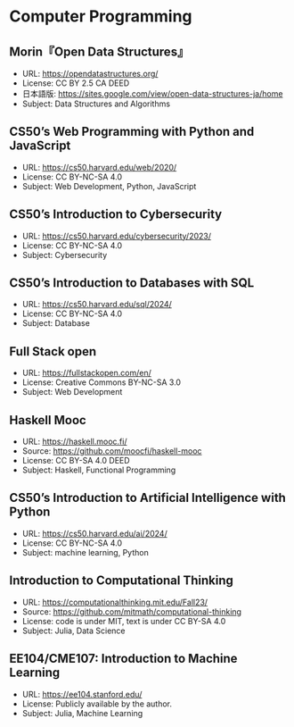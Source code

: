 # Computer Programming

## Morin『Open Data Structures』

* URL: https://opendatastructures.org/
* License: CC BY 2.5 CA DEED
* 日本語版: <https://sites.google.com/view/open-data-structures-ja/home>
* Subject: Data Structures and Algorithms

## CS50’s Web Programming with Python and JavaScript

* URL: <https://cs50.harvard.edu/web/2020/>
* License: CC BY-NC-SA 4.0
* Subject: Web Development, Python, JavaScript

## CS50’s Introduction to Cybersecurity

* URL: <https://cs50.harvard.edu/cybersecurity/2023/>
* License: CC BY-NC-SA 4.0
* Subject: Cybersecurity

## CS50’s Introduction to Databases with SQL

* URL: <https://cs50.harvard.edu/sql/2024/>
* License: CC BY-NC-SA 4.0
* Subject: Database

## Full Stack open

* URL: <https://fullstackopen.com/en/>
* License: Creative Commons BY-NC-SA 3.0
* Subject: Web Development

## Haskell Mooc

* URL: <https://haskell.mooc.fi/>
* Source: <https://github.com/moocfi/haskell-mooc>
* License: CC BY-SA 4.0 DEED
* Subject: Haskell, Functional Programming

## CS50’s Introduction to Artificial Intelligence with Python

* URL: <https://cs50.harvard.edu/ai/2024/>
* License: CC BY-NC-SA 4.0
* Subject: machine learning, Python

## Introduction to Computational Thinking

* URL: <https://computationalthinking.mit.edu/Fall23/>
* Source: <https://github.com/mitmath/computational-thinking>
* License: code is under MIT, text is under CC BY-SA 4.0
* Subject: Julia, Data Science

## EE104/CME107: Introduction to Machine Learning

* URL: <https://ee104.stanford.edu/>
* License: Publicly available by the author.
* Subject: Julia, Machine Learning